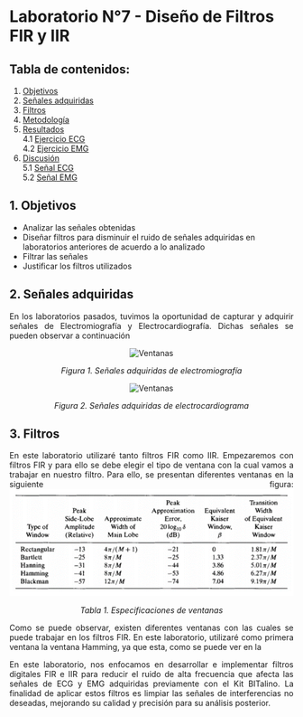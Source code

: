 # Laboratorio N°7 - Diseño de Filtros FIR y IIR 
## **Tabla de contenidos:**
1. [Objetivos](#t1)
2. [Señales adquiridas](#t2)
2. [Filtros](#t3)
3. [Metodología](#t4)
4. [Resultados](#t5)\
   4.1 [Ejercicio ECG](#t6)\
   4.2 [Ejercicio EMG ](#t7)
5. [Discusión](#t8)\
   5.1 [Señal ECG](#t9)\
   5.2 [Señal EMG](#t10)

## 1. Objetivos  <a name = "t1"></a>
* Analizar las señales obtenidas
* Diseñar filtros para disminuir el ruido de señales adquiridas en laboratorios anteriores de acuerdo a lo analizado
* Filtrar las señales
* Justificar los filtros utilizados

## 2. Señales adquiridas  <a name = "t2"></a>

<p align="justify">En los laboratorios pasados, tuvimos la oportunidad de capturar y adquirir señales de Electromiografía y Electrocardiografía. Dichas señales se pueden observar a continuación

<p align="center">
  <img src="https://github.com/sandro-robles/Intro_G4/blob/main/ISB/Laboratorios/Lab7_Filtros/LAB7_MauricioJuarez/Anexo/EMG/Se%C3%B1alesOriginalesEMG.png?raw=true" alt="Ventanas" >
   <p align="center"><i>Figura 1. Señales adquiridas de electromiografía</i></p>
</p>

<p align="center">
  <img src="https://github.com/sandro-robles/Intro_G4/blob/main/ISB/Laboratorios/Lab7_Filtros/LAB7_MauricioJuarez/Anexo/ECG/Se%C3%B1alesOriginalesECG.png?raw=true" alt="Ventanas" >
   <p align="center"><i>Figura 2. Señales adquiridas de electrocardiograma</i></p>
</p>




## 3. Filtros  <a name = "t3"></a>
<p align="justify">En este laboratorio utilizaré tanto filtros FIR como IIR. Empezaremos con filtros FIR y para ello se debe elegir el tipo de ventana con la cual vamos a trabajar en nuestro filtro. Para ello, se presentan diferentes ventanas en la siguiente figura: 

<img src="https://github.com/sandro-robles/Intro_G4/blob/main/ISB/Laboratorios/Lab7_Filtros/LAB7_MauricioJuarez/Anexo/Ventanas.PNG?raw=true" alt="Ventanas" >

<p align="center"><i>Tabla 1. Especificaciones de ventanas</i></p>

<p align="justify">Como se puede observar, existen diferentes ventanas con las cuales se puede trabajar en los filtros FIR. En este laboratorio, utilizaré como primera ventana la ventana Hamming, ya que esta, como se puede ver en la 

<p align="justify">En este laboratorio, nos enfocamos en desarrollar e implementar filtros digitales FIR e IIR para reducir el ruido de alta frecuencia que afecta las señales de ECG y EMG adquiridas previamente con el Kit BITalino. La finalidad de aplicar estos filtros es limpiar las señales de interferencias no deseadas, mejorando su calidad y precisión para su análisis posterior.
